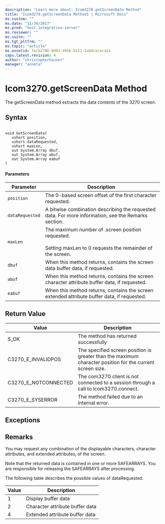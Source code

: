 ```yaml
---
description: "Learn more about: Icom3270.getScreenData Method"
title: "Icom3270.getScreenData Method1 | Microsoft Docs"
ms.custom: ""
ms.date: "11/30/2017"
ms.prod: "host-integration-server"
ms.reviewer: ""
ms.suite: ""
ms.tgt_pltfrm: ""
ms.topic: "article"
ms.assetid: facb2786-0983-4956-b151-1ab8cecaca2a
caps.latest.revision: 4
author: "christopherhouser"
manager: "anneta"
---
```

# Icom3270.getScreenData Method
The getScreenData method extracts the data contents of the 3270 screen.  
  
## Syntax  
  
```  
  
void GetScreenData(  
   ushort position,  
   ushort dataRequested,  
   ushort maxLen,  
   out System.Array dbuf,  
   out System.Array abuf,  
   out System.Array eabuf  
)  
```  
  
#### Parameters  
  
|Parameter|Description|  
|---------------|-----------------|  
|`position`|The 0-based screen offset of the first character requested.|  
|`dataRequested`|A bitwise combination describing the requested data. For more information, see the Remarks section.|  
|`maxLen`|The maximum number of .screen position requested.<br /><br /> Setting maxLen to 0 requests the remainder of the screen.|  
|`dbuf`|When this method returns, contains the screen data buffer data, if requested.|  
|`abuf`|When this method returns, contains the screen character attribute buffer data, if requested.|  
|`eabuf`|When this method returns, contains the screen extended attribute buffer data, if requested.|  
  
## Return Value  
  
|Value|Description|  
|-----------|-----------------|  
|S_OK|The method has returned successfully|  
|C3270_E_INVALIDPOS|The specified screen position is greater than the maximum character position for the current screen size.|  
|C3270_E_NOTCONNECTED|The com3270 client is not connected to a session through a call to Icom3270.connect.|  
|C3270_E_SYSERROR|The method failed due to an internal error.|  
  
## Exceptions  
  
## Remarks  
 You may request any combination of the displayable characters, character attributes, and extended attributes, of the screen.  
  
 Note that the returned data is contained in one or more SAFEARRAYS. You are responsible for releasing the SAFEARRAYS after processing.  
  
 The following table describes the possible values of dataRequested.  
  
|Value|Description|  
|-----------|-----------------|  
|1|Display buffer data|  
|2|Character attribute buffer data|  
|4|Extended attribute buffer data|
